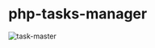 # php-tasks-manager
![task-master](https://github.com/abuansarpatowary/php-tasks-manager/assets/106741653/9e21e39f-cbd8-4102-9654-33351f934119)
